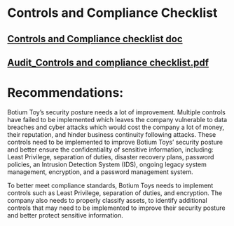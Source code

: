 # Controls and Compliance Checklist

## [Controls and Compliance checklist doc](https://docs.google.com/document/d/1r3J8unSvUKdXVwJJ_kfD3LFh86l33VYH2TgDD2_FLq4/edit?usp=sharing)

## [Audit_Controls and compliance checklist.pdf](https://github.com/user-attachments/files/20538511/Audit_Controls.and.compliance.checklist.pdf)


# Recommendations: 

Botium Toy’s security posture needs a lot of improvement. Multiple controls have failed to be implemented which leaves the company vulnerable to data breaches and cyber attacks which would cost the company a lot of money, their reputation, and hinder business continuity following attacks. These controls need to be implemented to improve Botium Toys’ security posture and better ensure the confidentiality of sensitive information, including: Least Privilege, separation of duties, disaster recovery plans, password policies, an Intrusion Detection System (IDS), ongoing legacy system management, encryption, and a password management system.

To better meet compliance standards, Botium Toys needs to implement controls such as Least Privilege, separation of duties, and encryption. The company also needs to properly classify assets, to identify additional controls that may need to be implemented to improve their security posture and better protect sensitive information.
